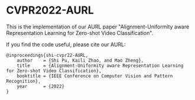 # CVPR2022-AURL
This is the implementation of our AURL paper "Alignment-Uniformity aware Representation Learning for Zero-shot Video Classification".

<!--
The pipeline is built upon the CVPR 2020 work for your reference: https://github.com/bbrattoli/ZeroShotVideoClassification. 
-->
If you find the code useful, please cite our AURL: <!--and the CVPR 2020 work:-->
```
@inproceedings{shi-cvpr22-AURL,
    author    = {Shi Pu, Kaili Zhao, and Mao Zheng}, 
    title     = {Alignment-Uniformity aware Representation Learning for Zero-shot Video Classification}, 
    booktitle = {IEEE Conference on Computer Vision and Pattern Recognition},    
    year      = {2022}
}
```
<!--
```
@inproceedings{brattoli2020rethinking,
  title={Rethinking zero-shot video classification: End-to-end training for realistic applications},
  author={Brattoli, Biagio and Tighe, Joseph and Zhdanov, Fedor and Perona, Pietro and Chalupka, Krzysztof},
  booktitle={IEEE Conference on Computer Vision and Pattern Recognition},
  pages={4613--4623},
  year={2020}
}
```
-->
